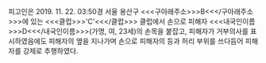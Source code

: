 피고인은 2019. 11. 22. 03:50경 서울 용산구 <<<구아래주소>>>B<<</구아래주소>>>에 있는 <<<클럽>>>'C'<<</클럽>>> 클럽에서 손으로 피해자 <<<내국인이름>>>D<<</내국인이름>>>(가명, 여, 23세)의 손목을 붙잡고, 피해자가 거부의사를 표시하였음에도 피해자의 옆을 지나가며 손으로 피해자의 등과 허리 부위를 쓰다듬어 피해자를 강제로 추행하였다.